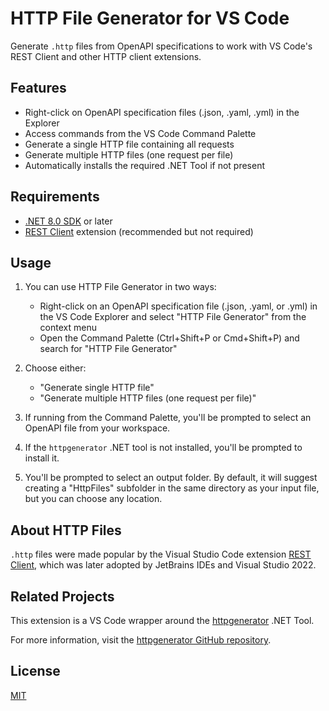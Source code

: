 # HTTP File Generator for VS Code

Generate `.http` files from OpenAPI specifications to work with VS Code's REST Client and other HTTP client extensions.

## Features

- Right-click on OpenAPI specification files (.json, .yaml, .yml) in the Explorer
- Access commands from the VS Code Command Palette
- Generate a single HTTP file containing all requests
- Generate multiple HTTP files (one request per file)
- Automatically installs the required .NET Tool if not present

## Requirements

- [.NET 8.0 SDK](https://dotnet.microsoft.com/download/dotnet/8.0) or later
- [REST Client](https://marketplace.visualstudio.com/items?itemName=humao.rest-client) extension (recommended but not required)

## Usage

1. You can use HTTP File Generator in two ways:
   - Right-click on an OpenAPI specification file (.json, .yaml, or .yml) in the VS Code Explorer and select "HTTP File Generator" from the context menu
   - Open the Command Palette (Ctrl+Shift+P or Cmd+Shift+P) and search for "HTTP File Generator"

2. Choose either:
   - "Generate single HTTP file"
   - "Generate multiple HTTP files (one request per file)"

3. If running from the Command Palette, you'll be prompted to select an OpenAPI file from your workspace.

4. If the `httpgenerator` .NET tool is not installed, you'll be prompted to install it.

5. You'll be prompted to select an output folder. By default, it will suggest creating a "HttpFiles" subfolder in the same directory as your input file, but you can choose any location.

## About HTTP Files

`.http` files were made popular by the Visual Studio Code extension [REST Client](https://marketplace.visualstudio.com/items?itemName=humao.rest-client), which was later adopted by JetBrains IDEs and Visual Studio 2022.

## Related Projects

This extension is a VS Code wrapper around the [httpgenerator](https://github.com/christianhelle/httpgenerator) .NET Tool.

For more information, visit the [httpgenerator GitHub repository](https://github.com/christianhelle/httpgenerator).

## License

[MIT](https://github.com/christianhelle/httpgenerator/blob/main/LICENSE)
